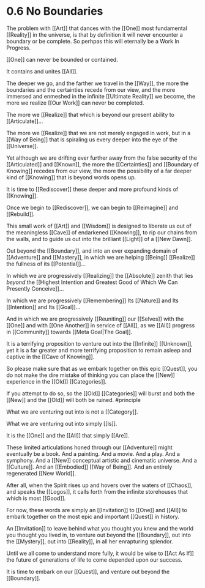 # 0.6 No Boundaries

The problem with [[Art]] that dances with the [[One]] most fundamental [[Reality]] in the universe, is that by definition it will never encounter a boundary or be complete. So perhpas this will eternally be a Work In Progress. 

[[One]] can never be bounded or contained. 

It contains and unites [[All]].

The deeper we go, and the farther we travel in the [[Way]], the more the boundaries and the certainties recede from our view, and the more immersed and enmeshed in the infinite [[Ultimate Reality]] we become, the more we realize [[Our Work]] can never be completed. 

The more we [[Realize]] that which is beyond our present ability to [[Articulate]]... 

The more we [[Realize]] that we are not merely engaged in work, but in a [[Way of Being]] that is spiraling us every deeper into the eye of the [[Universe]].

Yet although we are drifting ever further away from the false security of the [[Articulated]] and [[Known]], the more the [[Certainties]] and [[Boundary of Knowing]] recedes from our view, the more the possibility of a far deeper kind of [[Knowing]] that is beyond words opens up.

It is time to [[Rediscover]] these deeper and more profound kinds of [[Knowing]]. 

Once we begin to [[Rediscover]], we can begin to [[Reimagine]] and [[Rebuild]]. 

This small work of [[Art]] and [[Wisdom]] is designed to liberate us out of the meaningless [[Cave]] of endarkened [[Knowing]], to rip our chains from the walls, and to guide us out into the brilliant [[Light]] of a [[New Dawn]]. 

Out beyond the [[Boundary]], and into an ever expanding domain of [[Adventure]] and [[Mastery]], in which we are helping [[Being]] [[Realize]] the fullness of its [[Potential]]... 

In which we are progressively [[Realizing]] the [[Absolute]] zenith that lies _beyond_ the [[Highest Intention and Greatest Good of Which We Can Presently Conceive]]…

In which we are progressively [[Remembering]] Its [[Nature]] and Its [[Intention]] and Its [[Goal]]…

And in which we are progressively [[Reuniting]] our [[Selves]] with the [[One]] and with [[One Another]] in service of [[All]], as we [[All]] progress in [[Community]] towards [[Meta Goal|The Goal]]. 
 
It is a terrifying proposition to venture out into the [[Infinite]] [[Unknown]], yet it is a far greater and more terrifying proposition to remain asleep and captive in the [[Cave of Knowing]]. 

So please make sure that as we embark together on this epic [[Quest]], you do not make the dire mistake of thinking you can place the [[New]] experience in the [[Old]] [[Categories]]. 

If you attempt to do so, so the [[Old]] [[Categories]] will burst and both the [[New]] and the [[Old]] will both be ruined. #principle

What we are venturing out into is not a [[Category]].

What we are venturing out into simply [[Is]].  

It is the [[One]] and the [[All]] that simply [[Are]].  

These limited articulations honed through our [[Adventure]] might eventually be a book. And a painting. And a movie. And a play. And a symphony. And a [[New]] conceptual artistic and cinematic universe. And a [[Culture]]. And an [[Embodied]] [[Way of Being]]. And an entirely regenerated [[New World]]. 

After all, when the Spirit rises up and hovers over the waters of [[Chaos]], and speaks the [[Logos]], it calls forth from the infinite storehouses that which is most [[Good]]. 

For now, these words are simply an [[Invitation]] to [[One]] and [[All]] to embark together on the most epic and important [[Quest]] in history.  

An [[Invitation]] to leave behind what you thought you knew and the world you thought you lived in, to venture out beyond the [[Boundary]], out into the [[Mystery]], out into [[Reality]], in all her enrapturing splendor. 

Until we all come to understand more fully, it would be wise to [[Act As If]] the future of generations of life to come depended upon our success. 

It is time to embark on our [[Quest]], and venture out beyond the [[Boundary]].